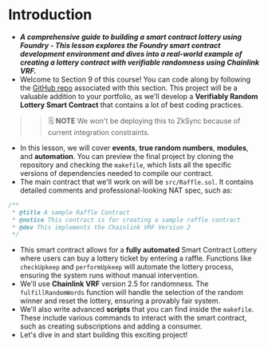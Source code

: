 # Introduction
- ***A comprehensive guide to building a smart contract lottery using Foundry - This lesson explores the Foundry smart contract development environment and dives into a real-world example of creating a lottery contract with verifiable randomness using Chainlink VRF.***
- Welcome to Section 9 of this course! You can code along by following the [GitHub repo](https://github.com/Cyfrin/foundry-smart-contract-lottery-cu) associated with this section. This project will be a valuable addition to your portfolio, as we'll develop a **Verifiably Random Lottery Smart Contract** that contains a lot of best coding practices.

>> 🗒️ **NOTE** We won't be deploying this to ZkSync because of current integration constraints.

- In this lesson, we will cover **events**, **true random numbers**, **modules**, and **automation**. You can preview the final project by cloning the repository and checking the `makefile`, which lists all the specific versions of dependencies needed to compile our contract.
- The main contract that we'll work on will be `src/Raffle.sol`. It contains detailed comments and professional-looking NAT spec, such as:
```javascript
/**
 * @title A sample Raffle Contract
 * @notice This contract is for creating a sample raffle contract
 * @dev This implements the Chainlink VRF Version 2
 */
```

- This smart contract allows for a **fully automated** Smart Contract Lottery where users can buy a lottery ticket by entering a raffle. Functions like `checkUpkeep` and `performUpkeep` will automate the lottery process, ensuring the system runs without manual intervention.
- We'll use **Chainlink VRF** version 2.5 for randomness. The `fulfillRandomWords` function will handle the selection of the random winner and reset the lottery, ensuring a provably fair system.
- We'll also write advanced **scripts** that you can find inside the `makefile`. These include various commands to interact with the smart contract, such as creating subscriptions and adding a consumer.
- Let's dive in and start building this exciting project!
